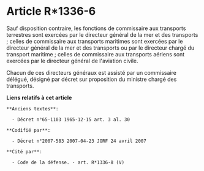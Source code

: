 # Article R*1336-6

Sauf disposition contraire, les fonctions de commissaire aux transports terrestres sont exercées par le directeur général de
la mer et des transports ; celles de commissaire aux transports maritimes sont exercées par le directeur général de la mer et
des transports ou par le directeur chargé du transport maritime ; celles de commissaire aux transports aériens sont exercées
par le directeur général de l'aviation civile.

Chacun de ces directeurs généraux est assisté par un commissaire délégué, désigné par décret sur proposition du ministre
chargé des transports.

**Liens relatifs à cet article**

	**Anciens textes**:

	  - Décret n°65-1103 1965-12-15 art. 3 al. 30

	**Codifié par**:

	  - Décret n°2007-583 2007-04-23 JORF 24 avril 2007

	**Cité par**:

	  - Code de la défense. - art. R*1336-8 (V)
